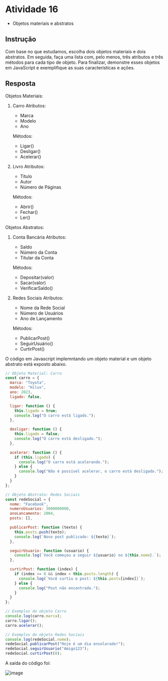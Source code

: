 # Atividade 16
- Objetos materiais e abstratos

## Instrução
﻿Com base no que estudamos, escolha dois objetos materiais e dois abstratos. Em seguida, faça uma lista com, pelo menos, três atributos e três métodos para cada tipo de objeto. Para finalizar, demonstre esses objetos em JavaScript e exemplifique as suas características e ações.

## Resposta

Objetos Materiais:
1. Carro
   Atributos:
   - Marca
   - Modelo
   - Ano

   Métodos:
   - Ligar()
   - Desligar()
   - Acelerar()

2. Livro
   Atributos:
   - Título
   - Autor
   - Número de Páginas

   Métodos:
   - Abrir()
   - Fechar()
   - Ler()

Objetos Abstratos:
1. Conta Bancária
   Atributos:
   - Saldo
   - Número da Conta
   - Titular da Conta

   Métodos:
   - Depositar(valor)
   - Sacar(valor)
   - VerificarSaldo()

2. Redes Sociais
   Atributos:
   - Nome da Rede Social
   - Número de Usuários
   - Ano de Lançamento

   Métodos:
   - PublicarPost()
   - SeguirUsuário()
   - CurtirPost()
  
O código em Javascript implemntando um objeto material e um objeto abstrato está exposto abaixo.

```js
// Objeto Material: Carro
const carro = {
  marca: "Toyota",
  modelo: "Hilux",
  ano: 2023,
  ligado: false,

  ligar: function () {
    this.ligado = true;
    console.log("O carro está ligado.");
  },

  desligar: function () {
    this.ligado = false;
    console.log("O carro está desligado.");
  },

  acelerar: function () {
    if (this.ligado) {
      console.log("O carro está acelerando.");
    } else {
      console.log("Não é possível acelerar, o carro está desligado.");
    }
  }
};

// Objeto Abstrato: Redes Sociais
const redeSocial = {
  nome: "Facebook",
  numeroUsuarios: 3000000000,
  anoLancamento: 2004,
  posts: [],

  publicarPost: function (texto) {
    this.posts.push(texto);
    console.log(`Novo post publicado: ${texto}`);
  },

  seguirUsuario: function (usuario) {
    console.log(`Você começou a seguir ${usuario} no ${this.nome}.`);
  },

  curtirPost: function (index) {
    if (index >= 0 && index < this.posts.length) {
      console.log(`Você curtiu o post: ${this.posts[index]}`);
    } else {
      console.log("Post não encontrado.");
    }
  }
};

// Exemplos do objeto Carro
console.log(carro.marca);
carro.ligar();
carro.acelerar();

// Exemplos do objeto Redes Sociais
console.log(redeSocial.nome);
redeSocial.publicarPost("Hoje é um dia ensolarado!");
redeSocial.seguirUsuario("Amigo123");
redeSocial.curtirPost(0);
```

A saída do código foi:

![image](https://github.com/pedro-varela1/CursoFAP-SoftexPernambuco/assets/93870597/5576fffe-e1ee-4d23-8095-2a9c602c9e0e)

